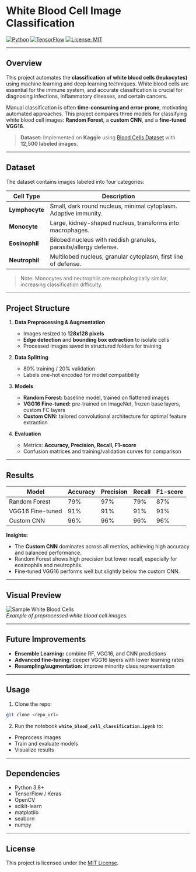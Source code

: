 # White Blood Cell Image Classification

[![Python](https://img.shields.io/badge/Python-3.8+-blue?logo=python&logoColor=white)](https://www.python.org/)
[![TensorFlow](https://img.shields.io/badge/TensorFlow-2.0+-orange?logo=tensorflow&logoColor=white)](https://www.tensorflow.org/)
[![License: MIT](https://img.shields.io/badge/License-MIT-green)](LICENSE)

---

## Overview
This project automates the **classification of white blood cells (leukocytes)** using machine learning and deep learning techniques. White blood cells are essential for the immune system, and accurate classification is crucial for diagnosing infections, inflammatory diseases, and certain cancers.

Manual classification is often **time-consuming and error-prone**, motivating automated approaches. This project compares three models for classifying white blood cell images: **Random Forest**, a **custom CNN**, and a **fine-tuned VGG16**.

> **Dataset:** Implemented on **Kaggle** using [Blood Cells Dataset](https://www.kaggle.com/datasets/paultimothymooney/blood-cells) with **12,500 labeled images**.

---

## Dataset
The dataset contains images labeled into four categories:

| Cell Type     | Description |
|---------------|-------------|
| **Lymphocyte** | Small, dark round nucleus, minimal cytoplasm. Adaptive immunity. |
| **Monocyte**   | Large, kidney-shaped nucleus, transforms into macrophages. |
| **Eosinophil** | Bilobed nucleus with reddish granules, parasite/allergy defense. |
| **Neutrophil** | Multilobed nucleus, granular cytoplasm, first line of defense. |

> Note: Monocytes and neutrophils are morphologically similar, increasing classification difficulty.

---

## Project Structure

1. **Data Preprocessing & Augmentation**
   - Images resized to **128x128 pixels**
   - **Edge detection** and **bounding box extraction** to isolate cells
   - Processed images saved in structured folders for training

2. **Data Splitting**
   - 80% training / 20% validation
   - Labels one-hot encoded for model compatibility

3. **Models**
   - **Random Forest:** baseline model, trained on flattened images
   - **VGG16 Fine-tuned:** pre-trained on ImageNet, frozen base layers, custom FC layers
   - **Custom CNN:** tailored convolutional architecture for optimal feature extraction

4. **Evaluation**
   - Metrics: **Accuracy, Precision, Recall, F1-score**
   - Confusion matrices and training/validation curves for comparison

---

## Results

| Model           | Accuracy | Precision | Recall | F1-score |
|-----------------|---------|-----------|--------|----------|
| Random Forest   | 79%     | 97%       | 79%    | 87%      |
| VGG16 Fine-tuned| 91%     | 91%       | 91%    | 91%      |
| Custom CNN      | 96%     | 96%       | 96%    | 96%      |

**Insights:**
- The **Custom CNN** dominates across all metrics, achieving high accuracy and balanced performance.
- Random Forest shows high precision but lower recall, especially for eosinophils and neutrophils.
- Fine-tuned VGG16 performs well but slightly below the custom CNN.

---

## Visual Preview

![Sample White Blood Cells](https://media.giphy.com/media/xT9IgzoKnwFNmISR8I/giphy.gif)  
*Example of preprocessed white blood cell images.*

---

## Future Improvements
- **Ensemble Learning:** combine RF, VGG16, and CNN predictions
- **Advanced fine-tuning:** deeper VGG16 layers with lower learning rates
- **Resampling/augmentation:** improve minority class representation

---

## Usage

1. Clone the repo:  
```bash
git clone <repo_url>
```

2. Run the notebook **`white_blood_cell_classification.ipynb`** to:

- Preprocess images
- Train and evaluate models
- Visualize results

---

## Dependencies

- Python 3.8+
- TensorFlow / Keras
- OpenCV
- scikit-learn
- matplotlib
- seaborn
- numpy

---

## License

This project is licensed under the [MIT License](LICENSE).

